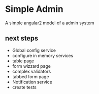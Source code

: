 # Simple Admin

A simple angular2 model of a admin system

## next steps
- Global config service
- configure in memory services
- table page
- form wizzard page
- complex validators
- tabbed form page
- Notification service
- create tests